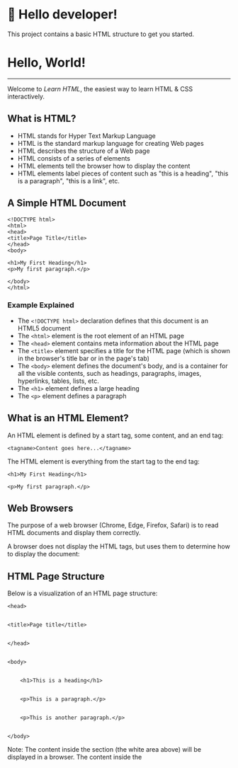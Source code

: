 # 👋 Hello developer!
This project contains a basic HTML structure to get you started. 


<h1>Hello, World!</h1>



---

Welcome to _Learn HTML_, the easiest way to learn HTML & CSS interactively.

<h2>What is HTML?</h2>




* HTML stands for Hyper Text Markup Language
* HTML is the standard markup language for creating Web pages
* HTML describes the structure of a Web page
* HTML consists of a series of elements
* HTML elements tell the browser how to display the content
* HTML elements label pieces of content such as "this is a heading", "this is a paragraph", "this is a link", etc.

<h2>A Simple HTML Document</h2>



```
<!DOCTYPE html>
<html>
<head>
<title>Page Title</title>
</head>
<body>

<h1>My First Heading</h1>
<p>My first paragraph.</p>

</body>
</html>
```


<h3>Example Explained</h3>




* The `<!DOCTYPE html>` declaration defines that this document is an HTML5 document
* The `<html>` element is the root element of an HTML page
* The `<head>` element contains meta information about the HTML page
* The `<title>` element specifies a title for the HTML page (which is shown in the browser's title bar or in the page's tab)
* The `<body>` element defines the document's body, and is a container for all the visible contents, such as headings, paragraphs, images, hyperlinks, tables, lists, etc.
* The `<h1>` element defines a large heading
* The `<p>` element defines a paragraph

<h2>What is an HTML Element?</h2>


An HTML element is defined by a start tag, some content, and an end tag:

`<tagname>Content goes here...</tagname>`

The HTML element is everything from the start tag to the end tag:

`<h1>My First Heading</h1>`

`<p>My first paragraph.</p>`

<h2>Web Browsers</h2>


The purpose of a web browser (Chrome, Edge, Firefox, Safari) is to read HTML documents and display them correctly.

A browser does not display the HTML tags, but uses them to determine how to display the document:

<h2>HTML Page Structure</h2>


Below is a visualization of an HTML page structure:

<html>


    <head>


    <title>Page title</title>


    </head>


    <body>


        <h1>This is a heading</h1>


        <p>This is a paragraph.</p>


        <p>This is another paragraph.</p>


    </body>

</html>

Note: The content inside the <body> section (the white area above) will be displayed in a browser. The content inside the <title> element will be shown in the browser's title bar or in the page's tab.

<h2>Let’s Start</h2>


<h2>Step 1: Open Visual Studio Code(PC)</h2>


<h2>Step 2: Write Some HTML</h2>


Write or copy the following HTML code into


```
<!DOCTYPE html>
<html>
<body>

<h1>My First Heading</h1>

<p>My first paragraph.</p>

</body>
</html>
```


<h2>Step 3: Save the HTML Page</h2>


Tip: You can use either .htm or .html as file extension. There is no difference, it is up to you.

<h2>Step 4: View the HTML Page in Your Browser</h2>


Open the saved HTML file in your favorite browser (double click on the file, or right-click - and choose "Open with").

<h2>HTML Documents</h2>


All HTML documents must start with a document type declaration: `<!DOCTYPE html>`.

The HTML document itself begins with `<html>` and ends with `</html>`.

The visible part of the HTML document is between `<body>` and `</body>`.

<h2>The <!DOCTYPE> Declaration</h2>


The `<!DOCTYPE>` declaration represents the document type, and helps browsers to display web pages correctly.

It must only appear once, at the top of the page (before any HTML tags).

The `<!DOCTYPE>` declaration is not case sensitive.

<h2>HTML Headings</h2>


HTML headings are defined with the `<h1>` to `<h6>` tags.

`<h1>` defines the most important heading. `<h6>` defines the least important heading

<h2>HTML Paragraphs</h2>


HTML paragraphs are defined with the `<p>` tag

<h2>HTML Links</h2>


HTML links are defined with the `<a>` tag:


```
<a href="https://www.w3schools.com">This is a link</a>
```


The link's destination is specified in the `href` attribute. 

Attributes are used to provide additional information about HTML elements.

<h2>HTML Images</h2>


HTML images are defined with the `<img>` tag.

The source file (`src`), alternative text (`alt`), `width`, and `height` are provided as attributes:

<h2>How to View HTML Source?</h2>


Have you ever seen a Web page and wondered "Hey! How did they do that?"

<h3>View HTML Source Code:</h3>


Right-click in an HTML page and select "View Page Source" (in Chrome) or "View Source" (in Edge), or similar in other browsers. This will open a window containing the HTML source code of the page.

<h3>Inspect an HTML Element:</h3>


Right-click on an element (or a blank area), and choose "Inspect" or "Inspect Element" to see what elements are made up of (you will see both the HTML and the CSS). You can also edit the HTML or CSS on-the-fly in the Elements or Styles panel that opens.

<h2>HTML Elements</h2>


The HTML element is everything from the start tag to the end tag:

<tagname>Content goes here...</tagname>

Note: Some HTML elements have no content (like the <br> element). These elements are called empty elements. Empty elements do not have an end tag!

<h2>Nested HTML Elements</h2>


HTML elements can be nested (this means that elements can contain other elements).

All HTML documents consist of nested HTML elements.

The following example contains four HTML elements (`<html>`, `<body>`, `<h1>` and `<p>`)

<h2>HTML is Not Case Sensitive</h2>


HTML tags are not case sensitive: `<P>` means the same as `<p>`.

The HTML standard does not require lowercase tags

<h1>HTML Attributes</h1>




* All HTML elements can have attributes
* Attributes provide additional information about elements
* Attributes are always specified in the start tag
* Attributes usually come in name/value pairs like: name="value"
* The `href` attribute of `<a>` specifies the URL of the page the link goes to
* The `src` attribute of `<img>` specifies the path to the image to be displayed
* The `width` and `height` attributes of `<img>` provide size information for images
* The `alt` attribute of `<img>` provides an alternate text for an image
* The `style` attribute is used to add styles to an element, such as color, font, size, and more
* The `lang` attribute of the `<html>` tag declares the language of the Web page
* The `title` attribute defines some extra information about an element

## 🏗 What's next?

Build your project however you like using HTML, CSS and JavaScript. 

Use these four files as your starting point:


- **index.html:** This is the default page for your space, where you write HTML, the standard markup language for creating web pages.
- **styles.css:** Use the CSS file to style your content and change the look of your space with beautiful colors, fonts and much more. 
- **scripts.js:** Use this file to make your website dynamic and interactive with JavaScript. 

> **Note:** The **styles.css** and **scripts.js** files link into the **index.html** file so that they are all connected.


## 🎨 Where to find everything

- **HTML:** Learn HTML .  
	[Go to tutorial about fonts](https://www.w3schools.com/html/default.asp)

- **Front-end Development:** Learn Front-end Development .  
	[Go to tutorial about fonts](https://www.w3schools.com/where_to_start.asp)


- **Fonts:** Add your favorite from **Google fonts**.  
	[Go to tutorial about fonts](https://www.w3schools.com/w3css/w3css_fonts_google.asp)

- **Icons:** Add icons with **Fontawesome** and their free library.  
	[Go to tutorial about Fontawesome](https://www.w3schools.com/icons/fontawesome5_intro.asp)










Happy learning!

